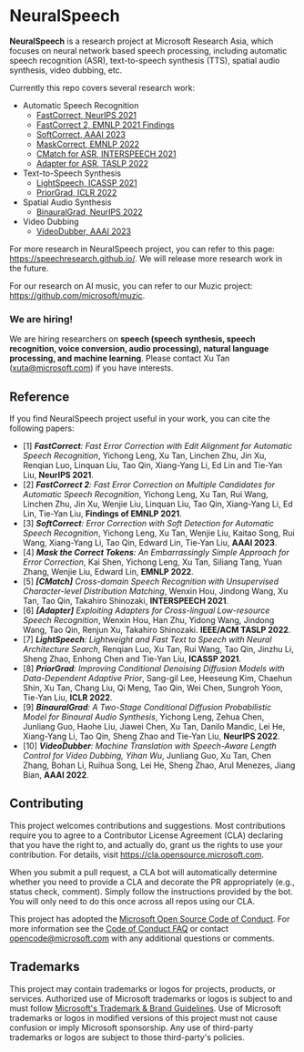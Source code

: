 # NeuralSpeech

**NeuralSpeech** is a research project at Microsoft Research Asia, which focuses on neural network based speech processing, including automatic speech recognition (ASR), text-to-speech synthesis (TTS), spatial audio synthesis, video dubbing, etc. 

Currently this repo covers several research work: 
* Automatic Speech Recognition
  + [FastCorrect, NeurIPS 2021](https://arxiv.org/abs/2105.03842) 
  + [FastCorrect 2, EMNLP 2021 Findings](https://arxiv.org/abs/2109.14420)
  + [SoftCorrect, AAAI 2023]() 
  + [MaskCorrect, EMNLP 2022](https://arxiv.org/abs/2211.13252)
  + [CMatch for ASR, INTERSPEECH 2021](https://arxiv.org/abs/2104.07491)
  + [Adapter for ASR, TASLP 2022](https://arxiv.org/abs/2105.11905)
* Text-to-Speech Synthesis
  + [LightSpeech, ICASSP 2021](https://arxiv.org/abs/2102.04040)
  + [PriorGrad, ICLR 2022](https://arxiv.org/abs/2106.06406)
* Spatial Audio Synthesis
  + [BinauralGrad, NeurIPS 2022](https://arxiv.org/abs/2205.14807)
* Video Dubbing
  + [VideoDubber, AAAI 2023]()


For more research in NeuralSpeech project, you can refer to this page: https://speechresearch.github.io/. We will release more research work in the future. 

For our research on AI music, you can refer to our Muzic project: https://github.com/microsoft/muzic.


### We are hiring! 
We are hiring researchers on **speech (speech synthesis, speech recognition, voice conversion, audio processing), natural language processing, and machine learning**. Please contact Xu Tan (xuta@microsoft.com) if you have interests. 

## Reference

If you find NeuralSpeech project useful in your work, you can cite the following papers:

* [1] ***FastCorrect**: Fast Error Correction with Edit Alignment for Automatic Speech Recognition*, Yichong Leng, Xu Tan, Linchen Zhu, Jin Xu, Renqian Luo, Linquan Liu, Tao Qin, Xiang-Yang Li, Ed Lin and Tie-Yan Liu, **NeurIPS 2021**.
* [2] ***FastCorrect 2**: Fast Error Correction on Multiple Candidates for Automatic Speech Recognition*, Yichong Leng, Xu Tan, Rui Wang, Linchen Zhu, Jin Xu, Wenjie Liu, Linquan Liu, Tao Qin, Xiang-Yang Li, Ed Lin, Tie-Yan Liu, **Findings of EMNLP 2021**.
* [3] ***SoftCorrect**: Error Correction with Soft Detection for Automatic Speech Recognition*, Yichong Leng, Xu Tan, Wenjie Liu, Kaitao Song, Rui Wang, Xiang-Yang Li, Tao Qin, Edward Lin, Tie-Yan Liu, **AAAI 2023**.
* [4] ***Mask the Correct Tokens**: An Embarrassingly Simple Approach for Error Correction*, Kai Shen, Yichong Leng, Xu Tan, Siliang Tang, Yuan Zhang, Wenjie Liu, Edward Lin, **EMNLP 2022**.
* [5] ***[CMatch]*** *Cross-domain Speech Recognition with Unsupervised Character-level Distribution Matching*, Wenxin Hou, Jindong Wang, Xu Tan, Tao Qin, Takahiro Shinozaki, **INTERSPEECH 2021**.
* [6] ***[Adapter]*** *Exploiting Adapters for Cross-lingual Low-resource Speech Recognition*, Wenxin Hou, Han Zhu, Yidong Wang, Jindong Wang, Tao Qin, Renjun Xu, Takahiro Shinozaki. **IEEE/ACM TASLP 2022**.
* [7] ***LightSpeech**: Lightweight and Fast Text to Speech with Neural Architecture Search*, Renqian Luo, Xu Tan, Rui Wang, Tao Qin, Jinzhu Li, Sheng Zhao, Enhong Chen and Tie-Yan Liu, **ICASSP 2021**.
* [8] ***PriorGrad**: Improving Conditional Denoising Diffusion Models with Data-Dependent Adaptive Prior*, Sang-gil Lee, Heeseung Kim, Chaehun Shin, Xu Tan, Chang Liu, Qi Meng, Tao Qin, Wei Chen, Sungroh Yoon, Tie-Yan Liu, **ICLR 2022**.
* [9] ***BinauralGrad**: A Two-Stage Conditional Diffusion Probabilistic Model for Binaural Audio Synthesis*, Yichong Leng, Zehua Chen, Junliang Guo, Haohe Liu, Jiawei Chen, Xu Tan, Danilo Mandic, Lei He, Xiang-Yang Li, Tao Qin, Sheng Zhao and Tie-Yan Liu, **NeurIPS 2022**.
* [10] ***VideoDubber**: Machine Translation with Speech-Aware Length Control for Video Dubbing, Yihan Wu*, Junliang Guo, Xu Tan, Chen Zhang, Bohan Li, Ruihua Song,
Lei He, Sheng Zhao, Arul Menezes, Jiang Bian, **AAAI 2022**.


## Contributing

This project welcomes contributions and suggestions.  Most contributions require you to agree to a
Contributor License Agreement (CLA) declaring that you have the right to, and actually do, grant us
the rights to use your contribution. For details, visit https://cla.opensource.microsoft.com.

When you submit a pull request, a CLA bot will automatically determine whether you need to provide
a CLA and decorate the PR appropriately (e.g., status check, comment). Simply follow the instructions
provided by the bot. You will only need to do this once across all repos using our CLA.

This project has adopted the [Microsoft Open Source Code of Conduct](https://opensource.microsoft.com/codeofconduct/).
For more information see the [Code of Conduct FAQ](https://opensource.microsoft.com/codeofconduct/faq/) or
contact [opencode@microsoft.com](mailto:opencode@microsoft.com) with any additional questions or comments.

## Trademarks

This project may contain trademarks or logos for projects, products, or services. Authorized use of Microsoft 
trademarks or logos is subject to and must follow 
[Microsoft's Trademark & Brand Guidelines](https://www.microsoft.com/en-us/legal/intellectualproperty/trademarks/usage/general).
Use of Microsoft trademarks or logos in modified versions of this project must not cause confusion or imply Microsoft sponsorship.
Any use of third-party trademarks or logos are subject to those third-party's policies.

